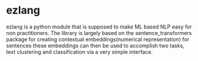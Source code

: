 # ezlang
ezlang is a python module that is supposed to make ML based NLP easy for non practitioners. 
The library is largely based on the sentence_transformers package for creating contextual embeddings(numerical representation) for sentences
these embeddings can then be used to accomplish two tasks, text clustering and classification via a very simple interface.

